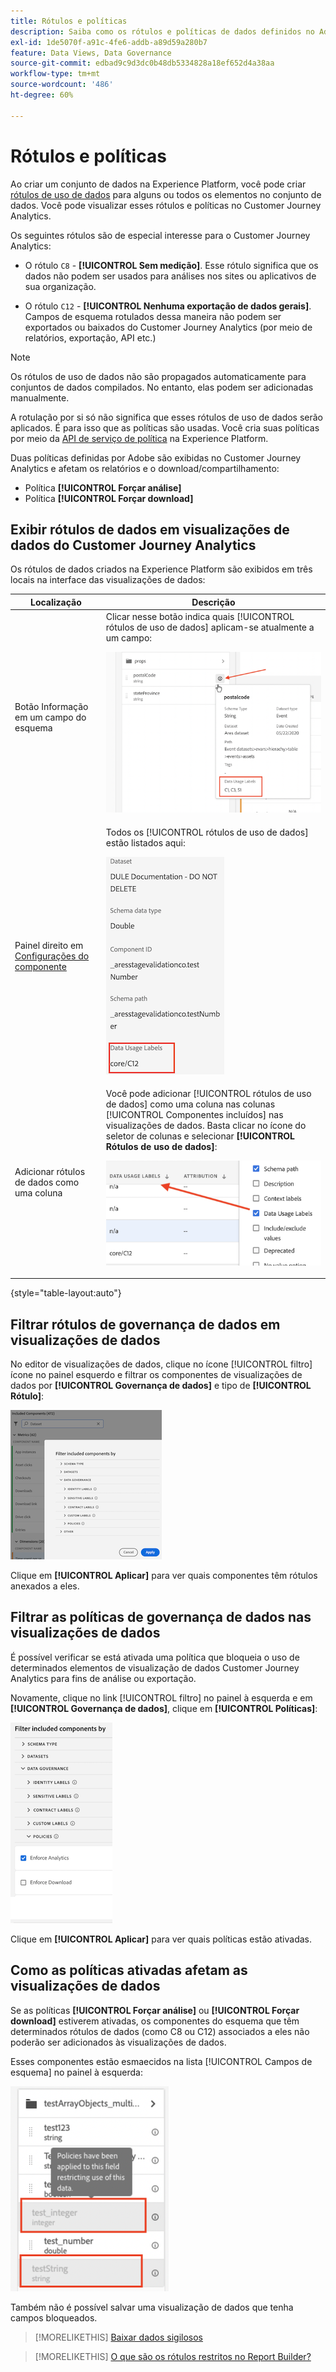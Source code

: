 ```yaml
---
title: Rótulos e políticas
description: Saiba como os rótulos e políticas de dados definidos no Adobe Experience Platform afetam as visualizações de dados e os relatórios no Customer Journey Analytics.
exl-id: 1de5070f-a91c-4fe6-addb-a89d59a280b7
feature: Data Views, Data Governance
source-git-commit: edbad9c9d3dc0b48db5334828a18ef652d4a38aa
workflow-type: tm+mt
source-wordcount: '486'
ht-degree: 60%

---
```


# Rótulos e políticas

Ao criar um conjunto de dados na Experience Platform, você pode criar [rótulos de uso de dados](https://experienceleague.adobe.com/docs/experience-platform/data-governance/labels/reference.html?lang=pt-BR) para alguns ou todos os elementos no conjunto de dados. Você pode visualizar esses rótulos e políticas no Customer Journey Analytics.

Os seguintes rótulos são de especial interesse para o Customer Journey Analytics:

* O rótulo `C8` - **[!UICONTROL Sem medição]**. Esse rótulo significa que os dados não podem ser usados para análises nos sites ou aplicativos de sua organização.

* O rótulo `C12` - **[!UICONTROL Nenhuma exportação de dados gerais]**. Campos de esquema rotulados dessa maneira não podem ser exportados ou baixados do Customer Journey Analytics (por meio de relatórios, exportação, API etc.)

>[!NOTE]
>
>Os rótulos de uso de dados não são propagados automaticamente para conjuntos de dados compilados. No entanto, elas podem ser adicionadas manualmente.

A rotulação por si só não significa que esses rótulos de uso de dados serão aplicados. É para isso que as políticas são usadas. Você cria suas políticas por meio da [API de serviço de política](https://experienceleague.adobe.com/docs/experience-platform/data-governance/api/overview.html?lang=pt-BR) na Experience Platform.

Duas políticas definidas por Adobe são exibidas no Customer Journey Analytics e afetam os relatórios e o download/compartilhamento:

* Política **[!UICONTROL Forçar análise]**
* Política **[!UICONTROL Forçar download]**

## Exibir rótulos de dados em visualizações de dados do Customer Journey Analytics

Os rótulos de dados criados na Experience Platform são exibidos em três locais na interface das visualizações de dados:

| Localização | Descrição |
| --- | --- |
| Botão Informação em um campo do esquema | Clicar nesse botão indica quais [!UICONTROL rótulos de uso de dados] aplicam-se atualmente a um campo:<p>![](assets/data-label-left.png) |
| Painel direito em [Configurações do componente](/help/data-views/component-settings/overview.md) | Todos os [!UICONTROL rótulos de uso de dados] estão listados aqui:<p>![](assets/data-label-right.png) |
| Adicionar rótulos de dados como uma coluna | Você pode adicionar [!UICONTROL rótulos de uso de dados] como uma coluna nas colunas [!UICONTROL Componentes incluídos] nas visualizações de dados. Basta clicar no ícone do seletor de colunas e selecionar **[!UICONTROL Rótulos de uso de dados]**:<p>![](assets/data-label-column.png) |

{style="table-layout:auto"}

## Filtrar rótulos de governança de dados em visualizações de dados

No editor de visualizações de dados, clique no ícone [!UICONTROL filtro] ícone no painel esquerdo e filtrar os componentes de visualizações de dados por **[!UICONTROL Governança de dados]** e tipo de **[!UICONTROL Rótulo]**:

![](assets/filter-labels.png)

Clique em **[!UICONTROL Aplicar]** para ver quais componentes têm rótulos anexados a eles.

## Filtrar as políticas de governança de dados nas visualizações de dados

É possível verificar se está ativada uma política que bloqueia o uso de determinados elementos de visualização de dados Customer Journey Analytics para fins de análise ou exportação.

Novamente, clique no link [!UICONTROL filtro] no painel à esquerda e em **[!UICONTROL Governança de dados]**, clique em **[!UICONTROL Políticas]**:

![](assets/filter-policies.png)

Clique em **[!UICONTROL Aplicar]** para ver quais políticas estão ativadas.

## Como as políticas ativadas afetam as visualizações de dados

Se as políticas **[!UICONTROL Forçar análise]** ou **[!UICONTROL Forçar download]** estiverem ativadas, os componentes do esquema que têm determinados rótulos de dados (como C8 ou C12) associados a eles não poderão ser adicionados às visualizações de dados.

Esses componentes estão esmaecidos na lista [!UICONTROL Campos de esquema] no painel à esquerda:

![](assets/component-greyed.png)

Também não é possível salvar uma visualização de dados que tenha campos bloqueados.

>[!MORELIKETHIS]
>[Baixar dados sigilosos](/help/analysis-workspace/curate-share/download-send.md)

>[!MORELIKETHIS]
>[O que são os rótulos restritos no Report Builder?](https://experienceleague.adobe.com/docs/analytics-platform/using/cja-reportbuilder/restricted-labels.html?lang=pt-BR)


